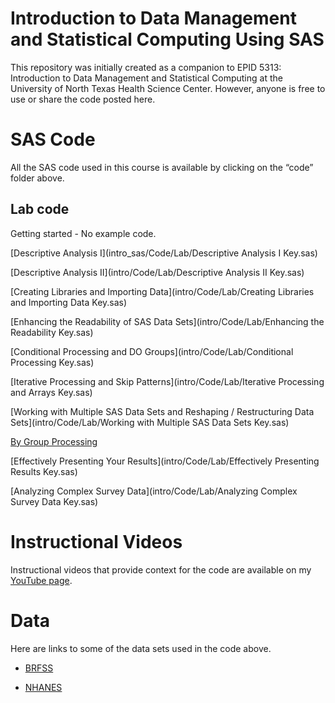 # Introduction to Data Management and Statistical Computing Using SAS

This repository was initially created as a companion to EPID 5313: Introduction to Data Management and Statistical Computing at the University of North Texas Health Science Center. However, anyone is free to use or share the code posted here.

# SAS Code

All the SAS code used in this course is available by clicking on the “code” folder above.

## Lab code

Getting started - No example code.

[Descriptive Analysis I](intro_sas/Code/Lab/Descriptive Analysis I Key.sas)

[Descriptive Analysis II](intro/Code/Lab/Descriptive Analysis II Key.sas)

[Creating Libraries and Importing Data](intro/Code/Lab/Creating Libraries and Importing Data Key.sas)

[Enhancing the Readability of SAS Data Sets](intro/Code/Lab/Enhancing the Readability Key.sas)

[Conditional Processing and DO Groups](intro/Code/Lab/Conditional Processing Key.sas)

[Iterative Processing and Skip Patterns](intro/Code/Lab/Iterative Processing and Arrays Key.sas)

[Working with Multiple SAS Data Sets and Reshaping / Restructuring Data Sets](intro/Code/Lab/Working with Multiple SAS Data Sets Key.sas)

[By Group Processing](intro/Code/Lab/)

[Effectively Presenting Your Results](intro/Code/Lab/Effectively Presenting Results Key.sas)

[Analyzing Complex Survey Data](intro/Code/Lab/Analyzing Complex Survey Data Key.sas)

# Instructional Videos

Instructional videos that provide context for the code are available on my [YouTube page]( https://www.youtube.com/channel/UCI-uSPJScwsQH6ZF_LBDMbQ). 

# Data

Here are links to some of the data sets used in the code above.

* [BRFSS](https://www.cdc.gov/brfss/annual_data/annual_data.htm)

* [NHANES](https://wwwn.cdc.gov/nchs/nhanes/)
